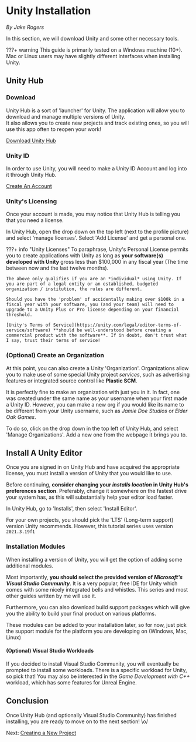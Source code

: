 # Unity Installation
*By Jake Rogers*

In this section, we will download Unity and some other necessary tools.

???+ warning 
    This guide is primarily tested on a Windows machine (10+). Mac or Linux users may have slightly different interfaces when installing Unity.


## Unity Hub
### Download
Unity Hub is a sort of 'launcher' for Unity. The application will allow you to download and manage multiple versions of Unity.  
It also allows you to create new projects and track existing ones, so you will use this app often to reopen your work!  

[Download Unity Hub](https://unity.com/download)

### Unity ID
In order to use Unity, you will need to make a Unity ID Account and log into it through Unity Hub.

[Create An Account](https://id.unity.com)

### Unity's Licensing

Once your account is made, you may notice that Unity Hub is telling you that you need a license.

In Unity Hub, open the drop down on the top left (next to the profile picture) and select 'manage licenses'. Select 'Add License' and get a personal one.

???+ info "Unity Licenses"
    To paraphrase, Unity's Personal License permits you to create applications with Unity as long as **your software(s) developed with Unity** gross less than $100,000 in any fiscal year (The time between now and the last twelve months).

    The above only qualifies if you are an *individual* using Unity. If you are part of a legal entity or an established, budgeted organization / institution, the rules are different. 

    Should you have the 'problem' of accidentally making over $100k in a fiscal year with your software, you (and your team) will need to upgrade to a Unity Plus or Pro license depending on your financial threshold.

    [Unity's Terms of Service](https://unity.com/legal/editor-terms-of-service/software) **should be well-understood before creating a commercial product with the software**. If in doubt, don't trust what I say, trust their terms of service!

### (Optional) Create an Organization
At this point, you can also create a Unity 'Organization'. Organizations allow you to make use of some special Unity project *services*, such as advertising features or integrated source control like **Plastic SCM**.

It is perfectly fine to make an organization with just you in it. In fact, one was created under the same name as your username when your first made a Unity ID. However, you can make a new org if you would like its name to be different from your Unity username, such as *Jamie Doe Studios* or *Elder Oak Games*.

To do so, click on the drop down in the top left of Unity Hub, and select 'Manage Organizations'. Add a new one from the webpage it brings you to.

## Install A Unity Editor
Once you are signed in on Unity Hub and have acquired the appropriate license, you must install a version of Unity that you would like to use.

Before continuing, **consider changing your *installs location* in Unity Hub's preferences section**. Preferably, change it somewhere on the fastest drive your system has, as this will substantially help your editor load faster.

In Unity Hub, go to 'Installs', then select 'Install Editor'.

For your own projects, you should pick the 'LTS' (Long-term support) version Unity recommends. However, this tutorial series uses version `2021.3.19f1`

### Installation Modules
When installing a version of Unity, you will get the option of adding some additional modules.  

Most importantly, **you should select the provided version of *Microsoft's Visual Studio Community***. It is a very popular, free IDE for Unity which comes with some nicely integrated bells and whistles. This series and most other guides written by me will use it.

Furthermore, you can also download build support packages which will give you the ability to build your final product on various platforms.

These modules can be added to your installation later, so for now, just pick the support module for the platform you are developing on (Windows, Mac, Linux)

#### (Optional) Visual Studio Workloads
If you decided to install Visual Studio Community, you will eventually be prompted to install some workloads. There is a specific workload for Unity, so pick that! You may also be interested in the *Game Development with C++* workload, which has some features for Unreal Engine.

## Conclusion
Once Unity Hub (and optionally Visual Studio Community) has finished installing, you are ready to move on to the next section! \o/

Next: [Creating a New Project](./unity-first-step-new-proj.md)